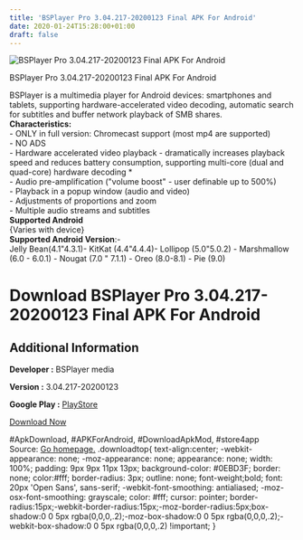 ```yaml
---
title: 'BSPlayer Pro 3.04.217-20200123 Final APK For Android'
date: 2020-01-24T15:28:00+01:00
draft: false
---
```


![BSPlayer Pro 3.04.217-20200123 Final APK For Android](https://i2.wp.com/apkhome.net/wp-content/uploads/2020/01/BSPlayer-Pro-3.04.217-20200123-Final.png "BSPlayer Pro 3.04.217-20200123 Final APK For Android")

  

BSPlayer Pro 3.04.217-20200123 Final APK For Android

BSPlayer is a multimedia player for Android devices: smartphones and tablets, supporting hardware-accelerated video decoding, automatic search for subtitles and buffer network playback of SMB shares.  
**Characteristics:**  
\- ONLY in full version: Chromecast support (most mp4 are supported)  
\- NO ADS  
\- Hardware accelerated video playback - dramatically increases playback speed and reduces battery consumption, supporting multi-core (dual and quad-core) hardware decoding \*  
\- Audio pre-amplification ("volume boost" - user definable up to 500%)  
\- Playback in a popup window (audio and video)  
\- Adjustments of proportions and zoom  
\- Multiple audio streams and subtitles  
**Supported Android**  
{Varies with device}  
**Supported Android Version**:-  
Jelly Bean(4.1"4.3.1)- KitKat (4.4"4.4.4)- Lollipop (5.0"5.0.2) - Marshmallow (6.0 - 6.0.1) - Nougat (7.0 " 7.1.1) - Oreo (8.0-8.1) - Pie (9.0)

Download BSPlayer Pro 3.04.217-20200123 Final APK For Android
=============================================================

Additional Information
----------------------

**Developer :** BSPlayer media

**Version :** 3.04.217-20200123

**Google Play :** [PlayStore](https://play.google.com/store/apps/details?id=com.bsplayer.bspandroid.full)

  

[Download Now](https://store4app.co/post/bsplayer-pro-3-04-217-20200123-final-apk-for-android_1579876067)

  
#ApkDownload, #APKForAndroid, #DownloadApkMod, #store4app  
Source: [Go homepage.](https://store4app.co/post/bsplayer-pro-3-04-217-20200123-final-apk-for-android_1579876067) .downloadtop{ text-align:center; -webkit-appearance: none; -moz-appearance: none; appearance: none; width: 100%; padding: 9px 9px 11px 13px; background-color: #0EBD3F; border: none; color:#fff; border-radius: 3px; outline: none; font-weight;bold; font: 20px 'Open Sans', sans-serif; -webkit-font-smoothing: antialiased; -moz-osx-font-smoothing: grayscale; color: #fff; cursor: pointer; border-radius:15px;-webkit-border-radius:15px;-moz-border-radius:5px;box-shadow:0 0 5px rgba(0,0,0,.2);-moz-box-shadow:0 0 5px rgba(0,0,0,.2);-webkit-box-shadow:0 0 5px rgba(0,0,0,.2) !important; }